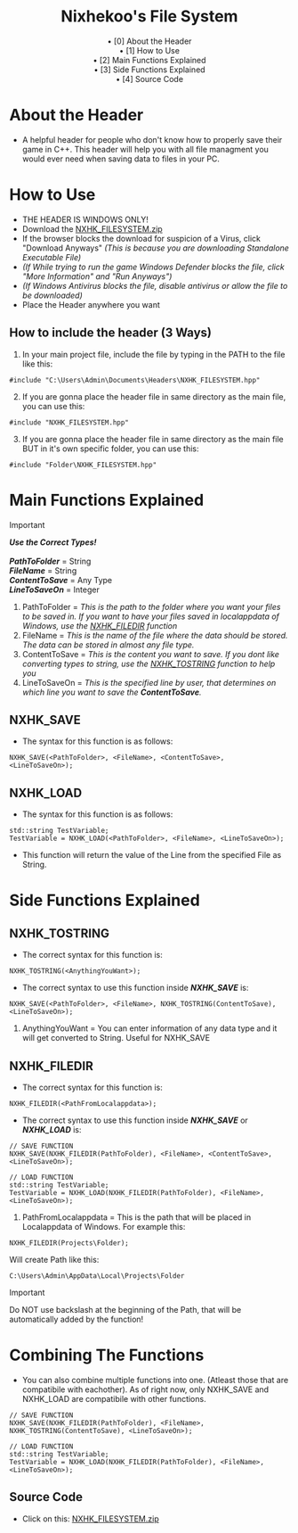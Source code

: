 <div align="center">
<h1 align=center>Nixhekoo's File System</h1>
• [0] About the Header <br>
• [1] How to Use <br>
• [2] Main Functions Explained <br>
• [3] Side Functions Explained <br>
• [4] Source Code <br>

</div>

# About the Header
- A helpful header for people who don't know how to properly save their game in C++. This header will help you with all file managment you would ever need when saving data to files in your PC.

# How to Use
- THE HEADER IS WINDOWS ONLY!
- Download the [NXHK_FILESYSTEM.zip](https://github.com/Nixhekoo/NXHK_FILESYSTEM/archive/refs/heads/main.zip)
- If the browser blocks the download for suspicion of a Virus, click "Download Anyways" *(This is because you are downloading Standalone Executable File)*
- *(If While trying to run the game Windows Defender blocks the file, click "More Information" and "Run Anyways")*
- *(If Windows Antivirus blocks the file, disable antivirus or allow the file to be downloaded)*
- Place the Header anywhere you want <br>
## How to include the header (3 Ways)
1. In your main project file, include the file by typing in the PATH to the file like this:
```
#include "C:\Users\Admin\Documents\Headers\NXHK_FILESYSTEM.hpp"
```
2. If you are gonna place the header file in same directory as the main file, you can use this:
```
#include "NXHK_FILESYSTEM.hpp"
```
3. If you are gonna place the header file in same directory as the main file BUT in it's own specific folder, you can use this:
```
#include "Folder\NXHK_FILESYSTEM.hpp"
```

# Main Functions Explained
> [!IMPORTANT]
> ***Use the Correct Types!*** <br>
> <br>
> ***PathToFolder*** = String <br>
> ***FileName*** = String <br>
> ***ContentToSave*** = Any Type <br>
> ***LineToSaveOn*** = Integer <br>
1. PathToFolder = *This is the path to the folder where you want your files to be saved in. If you want to have your files saved in localappdata of Windows, use the [NXHK_FILEDIR](https://github.com/Nixhekoo/NXHK_FILESYSTEM?tab=readme-ov-file#nxhk_filedir) function*
2. FileName = *This is the name of the file where the data should be stored. The data can be stored in almost any file type.*
3. ContentToSave = *This is the content you want to save. If you dont like converting types to string, use the [NXHK_TOSTRING](https://github.com/Nixhekoo/NXHK_FILESYSTEM?tab=readme-ov-file#nxhk_tostring) function to help you*
4. LineToSaveOn = *This is the specified line by user, that determines on which line you want to save the ***ContentToSave***.*

## NXHK_SAVE
- The syntax for this function is as follows:
```
NXHK_SAVE(<PathToFolder>, <FileName>, <ContentToSave>, <LineToSaveOn>);
```

## NXHK_LOAD
- The syntax for this function is as follows:
```
std::string TestVariable;
TestVariable = NXHK_LOAD(<PathToFolder>, <FileName>, <LineToSaveOn>);
```
- This function will return the value of the Line from the specified File as String. 

# Side Functions Explained
## NXHK_TOSTRING
- The correct syntax for this function is:
```
NXHK_TOSTRING(<AnythingYouWant>);
```
- The correct syntax to use this function inside ***NXHK_SAVE*** is:
```
NXHK_SAVE(<PathToFolder>, <FileName>, NXHK_TOSTRING(ContentToSave), <LineToSaveOn>);
```
1. AnythingYouWant = You can enter information of any data type and it will get converted to String. Useful for NXHK_SAVE

## NXHK_FILEDIR
- The correct syntax for this function is:
```
NXHK_FILEDIR(<PathFromLocalappdata>);
```
- The correct syntax to use this function inside ***NXHK_SAVE*** or ***NXHK_LOAD*** is:
```
// SAVE FUNCTION
NXHK_SAVE(NXHK_FILEDIR(PathToFolder), <FileName>, <ContentToSave>, <LineToSaveOn>);

// LOAD FUNCTION
std::string TestVariable;
TestVariable = NXHK_LOAD(NXHK_FILEDIR(PathToFolder), <FileName>, <LineToSaveOn>);
```
1. PathFromLocalappdata = This is the path that will be placed in Localappdata of Windows. For example this:
```
NXHK_FILEDIR(Projects\Folder);
```
Will create Path like this:
```
C:\Users\Admin\AppData\Local\Projects\Folder
```
> [!IMPORTANT]
> Do NOT use backslash at the beginning of the Path, that will be automatically added by the function!

# Combining The Functions
- You can also combine multiple functions into one. (Atleast those that are compatibile with eachother). As of right now, only NXHK_SAVE and NXHK_LOAD are compatibile with other functions.
```
// SAVE FUNCTION
NXHK_SAVE(NXHK_FILEDIR(PathToFolder), <FileName>, NXHK_TOSTRING(ContentToSave), <LineToSaveOn>);

// LOAD FUNCTION
std::string TestVariable;
TestVariable = NXHK_LOAD(NXHK_FILEDIR(PathToFolder), <FileName>, <LineToSaveOn>);
```

## Source Code
- Click on this: [NXHK_FILESYSTEM.zip](https://github.com/Nixhekoo/NXHK_FILESYSTEM/archive/refs/heads/main.zip)
